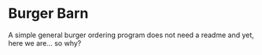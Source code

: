 # Burger Barn
A simple general burger ordering program
does not need a readme
and yet, here we are... so why?